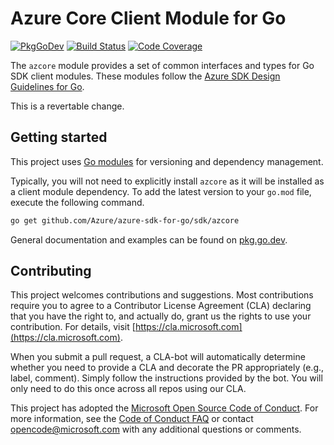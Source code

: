 # Azure Core Client Module for Go

[![PkgGoDev](https://pkg.go.dev/badge/github.com/Azure/azure-sdk-for-go/sdk/azcore)](https://pkg.go.dev/github.com/Azure/azure-sdk-for-go/sdk/azcore)
[![Build Status](https://dev.azure.com/azure-sdk/public/_apis/build/status/go/go%20-%20azcore%20-%20ci?branchName=main)](https://dev.azure.com/azure-sdk/public/_build/latest?definitionId=1843&branchName=main)
[![Code Coverage](https://img.shields.io/azure-devops/coverage/azure-sdk/public/1843/main)](https://img.shields.io/azure-devops/coverage/azure-sdk/public/1843/main)

The `azcore` module provides a set of common interfaces and types for Go SDK client modules.
These modules follow the [Azure SDK Design Guidelines for Go](https://azure.github.io/azure-sdk/golang_introduction.html).

This is a revertable change.

## Getting started

This project uses [Go modules](https://github.com/golang/go/wiki/Modules) for versioning and dependency management.

Typically, you will not need to explicitly install `azcore` as it will be installed as a client module dependency.
To add the latest version to your `go.mod` file, execute the following command.

```bash
go get github.com/Azure/azure-sdk-for-go/sdk/azcore
```

General documentation and examples can be found on [pkg.go.dev](https://pkg.go.dev/github.com/Azure/azure-sdk-for-go/sdk/azcore).

## Contributing
This project welcomes contributions and suggestions. Most contributions require
you to agree to a Contributor License Agreement (CLA) declaring that you have
the right to, and actually do, grant us the rights to use your contribution.
For details, visit [https://cla.microsoft.com](https://cla.microsoft.com).

When you submit a pull request, a CLA-bot will automatically determine whether
you need to provide a CLA and decorate the PR appropriately (e.g., label,
comment). Simply follow the instructions provided by the bot. You will only
need to do this once across all repos using our CLA.

This project has adopted the
[Microsoft Open Source Code of Conduct](https://opensource.microsoft.com/codeofconduct/).
For more information, see the
[Code of Conduct FAQ](https://opensource.microsoft.com/codeofconduct/faq/)
or contact [opencode@microsoft.com](mailto:opencode@microsoft.com) with any
additional questions or comments.

